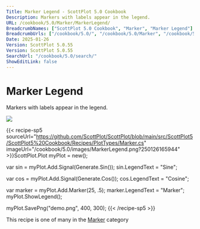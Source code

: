 ```yaml
---
Title: Marker Legend - ScottPlot 5.0 Cookbook
Description: Markers with labels appear in the legend.
URL: /cookbook/5.0/Marker/MarkerLegend/
BreadcrumbNames: ["ScottPlot 5.0 Cookbook", "Marker", "Marker Legend"]
BreadcrumbUrls: ["/cookbook/5.0/", "/cookbook/5.0/Marker", "/cookbook/5.0/Marker/MarkerLegend"]
Date: 2025-01-26
Version: ScottPlot 5.0.55
Version: ScottPlot 5.0.55
SearchUrl: "/cookbook/5.0/search/"
ShowEditLink: false
---
```



<div class='d-flex align-items-center mt-5'>
<h1 class='me-2 text-dark my-0 border-0'>Marker Legend</h1>
</div>

Markers with labels appear in the legend.

[![](/cookbook/5.0/images/MarkerLegend.png?250126165944)](/cookbook/5.0/images/MarkerLegend.png?250126165944)

{{< recipe-sp5 sourceUrl="https://github.com/ScottPlot/ScottPlot/blob/main/src/ScottPlot5/ScottPlot5%20Cookbook/Recipes/PlotTypes/Marker.cs" imageUrl="/cookbook/5.0/images/MarkerLegend.png?250126165944" >}}ScottPlot.Plot myPlot = new();

var sin = myPlot.Add.Signal(Generate.Sin());
sin.LegendText = "Sine";

var cos = myPlot.Add.Signal(Generate.Cos());
cos.LegendText = "Cosine";

var marker = myPlot.Add.Marker(25, .5);
marker.LegendText = "Marker";
myPlot.ShowLegend();

myPlot.SavePng("demo.png", 400, 300);
{{< /recipe-sp5 >}}

<div class='my-5 text-center'>This recipe is one of many in the <a href='/cookbook/5.0/Marker'>Marker</a> category</div>


